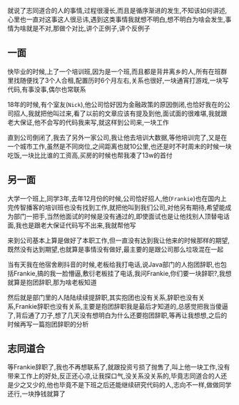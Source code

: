 就说了志同道合的人的事情,过程很漫长,而且是循序渐进的发生,不知该如何讲述,心里也一直对这事这人很忌讳,遇到这类事情我就想不明白,想不明白为啥会发生,事情为啥就是不对,那做个对比,讲个正例子,讲个反例子

## 一面

快毕业的时候,上了一个培训班,因为是一个班,而且都是背井离乡的人,所有在班群里找随便找了3个人合租,配置历时6个月左右,关系也很好,一块通宵打游戏,一块写代码,有事没事,偶尔也常联系

18年的时候,有个室友(`Nick`),他公司恰好因为金融政策的原因倒闭,也恰好我在的公司招人,我就把他叫过来,看了以前的文章应该有提及到他,面试面的很难堪,我就跟老大保证,他不会写的代码我来写,就这样到公司来,一块工作

直到公司倒闭了,我去了另外一家公司,我让他去培训大数据,等他培训完了,又是在一个城市工作,虽然是不同岗位,之间距离也就10公里,也还是时不时周末的时候一块吃饭,一块比比谁的工资高,买房的时候也帮我凑了13w的首付

## 另一面

大学一个班上,同学3年,去年12月份的时候,公司恰好招人,他(`Frankie`)也在国内上完传智播客的培训班也没有找到工作,就把他叫到我们公司,对他另有期待,希望能成为部门一把手,当然他面试的时候是没有通过的,即使面试也是让他找别人顶替电话面,我也是跟老大保证代码写不出来,我就帮他写

来到公司基本上算是做好了本职工作,但一直没有达到我让他来的时候那样的期望,既然没有达到期望,也就算是事情没有做好,最主要的是跟公司那么垃圾混在一起

当有天我在他宿舍刷抖音的时候,老板给我打电话,说Java部门的人抱团辞职,也包括Frankie,搞的我一脸懵逼,敷衍老板挂了电话,我问Frankie,你们要一块辞职?,我想就算是抱团辞职,那为啥老板知道

然后就是部门里的人陆陆续续提辞职,其实抱团也没有关系,辞职也没有关系,Frankie辞职也没有关系,主要是抱团辞职我是最后才知道的,总感觉把我当傻逼了,背后通了刀子,想了几天没有想明白为什么还要抱团辞职,等再让我想想,之后的时候再写一篇抱团辞职的分析

## 志同道合

等Frankie辞职了,我也不再想联系了,就跟投资亏损了抛售了,叫上他一块工作,没有带来工作上的好处,反正还心凉,让我探口气,没关系没关系的,毕竟志同道合的人还是少之又少的,他也毕竟不是下班之后还能继续研究代码的人,志向不一样,做做同学还行,一块挣钱就算了

